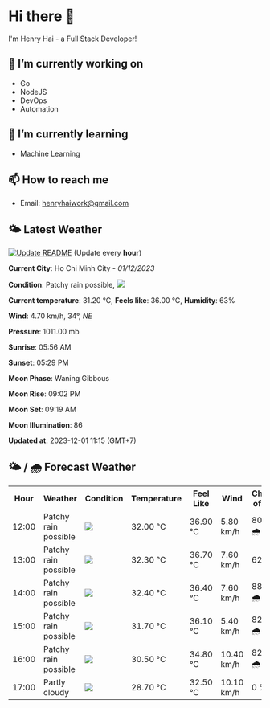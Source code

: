 # Hi there 👋

I'm Henry Hai - a Full Stack Developer!

## 🔭 I’m currently working on

- Go
- NodeJS
- DevOps
- Automation

## 🌱 I’m currently learning

- Machine Learning

## 📫 How to reach me

- Email: <henryhaiwork@gmail.com>

## 🌤️ Latest Weather
[![Update README](https://github.com/henry0hai/henry0hai/actions/workflows/udpateReadme.yml/badge.svg)](https://github.com/henry0hai/henry0hai/actions/workflows/udpateReadme.yml)
(Update every **hour**)
<!-- CURRENT_WEATHER:START -->
**Current City**: Ho Chi Minh City - *01/12/2023*

**Condition**: Patchy rain possible, <img src="https://cdn.weatherapi.com/weather/64x64/day/176.png"/>

**Current temperature**: 31.20 °C, **Feels like**: 36.00 °C, **Humidity**: 63%

**Wind**: 4.70 km/h, 34°, *NE*

**Pressure**: 1011.00 mb

**Sunrise**: 05:56 AM

**Sunset**: 05:29 PM

**Moon Phase**: Waning Gibbous

**Moon Rise**: 09:02 PM

**Moon Set**: 09:19 AM

**Moon Illumination**: 86

**Updated at**: 2023-12-01 11:15 (GMT+7)<!-- CURRENT_WEATHER:END -->

## 🌤️ / 🌧️ Forecast Weather
<!-- FORECAST_WEATHER:START -->
<table>
		<tr>
			<th>Hour</th>
			<th>Weather</th>
			<th>Condition</th>
			<th>Temperature</th>
			<th>Feel Like</th>
			<th>Wind</th>
			<th>Chance of Rain</th>
		</tr>
				<tr>
					<td>12:00</td>
					<td>Patchy rain possible</td>
					<td><img src='https://cdn.weatherapi.com/weather/64x64/day/176.png'/></td>
					<td>32.00 °C</td>
					<td>36.90 °C</td>
					<td>5.80 km/h</td>
					<td>80 % 🌧️</td>
				</tr>
				<tr>
					<td>13:00</td>
					<td>Patchy rain possible</td>
					<td><img src='https://cdn.weatherapi.com/weather/64x64/day/176.png'/></td>
					<td>32.30 °C</td>
					<td>36.70 °C</td>
					<td>7.60 km/h</td>
					<td>62 %</td>
				</tr>
				<tr>
					<td>14:00</td>
					<td>Patchy rain possible</td>
					<td><img src='https://cdn.weatherapi.com/weather/64x64/day/176.png'/></td>
					<td>32.40 °C</td>
					<td>36.40 °C</td>
					<td>7.60 km/h</td>
					<td>88 % 🌧️</td>
				</tr>
				<tr>
					<td>15:00</td>
					<td>Patchy rain possible</td>
					<td><img src='https://cdn.weatherapi.com/weather/64x64/day/176.png'/></td>
					<td>31.70 °C</td>
					<td>36.10 °C</td>
					<td>5.40 km/h</td>
					<td>82 % 🌧️</td>
				</tr>
				<tr>
					<td>16:00</td>
					<td>Patchy rain possible</td>
					<td><img src='https://cdn.weatherapi.com/weather/64x64/day/176.png'/></td>
					<td>30.50 °C</td>
					<td>34.80 °C</td>
					<td>10.40 km/h</td>
					<td>82 % 🌧️</td>
				</tr>
				<tr>
					<td>17:00</td>
					<td>Partly cloudy</td>
					<td><img src='https://cdn.weatherapi.com/weather/64x64/day/116.png'/></td>
					<td>28.70 °C</td>
					<td>32.50 °C</td>
					<td>10.10 km/h</td>
					<td>0 %</td>
				</tr>
</table>
<!-- FORECAST_WEATHER:END -->
